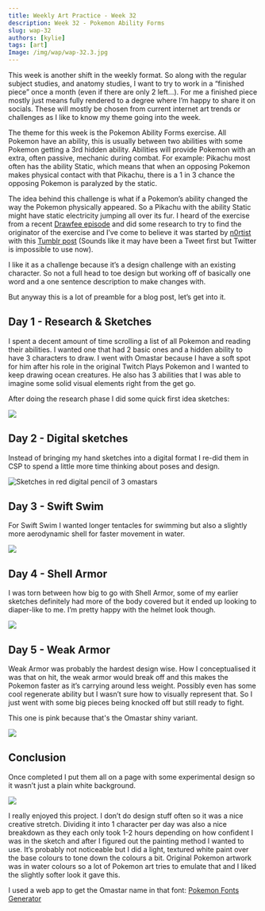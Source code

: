 ```yaml
---
title: Weekly Art Practice - Week 32
description: Week 32 - Pokemon Ability Forms
slug: wap-32
authors: [kylie]
tags: [art]
Image: /img/wap/wap-32.3.jpg
---
```


This week is another shift in the weekly format. So along with the regular subject studies, and anatomy studies, I want to try to work in a “finished piece” once a month (even if there are only 2 left…). For me a finished piece mostly just means fully rendered to a degree where I’m happy to share it on socials. These will mostly be chosen from current internet art trends or challenges as I like to know my theme going into the week.

The theme for this week is the Pokemon Ability Forms exercise. All Pokemon have an ability, this is usually between two abilities with some Pokemon getting a 3rd hidden ability. Abilities will provide Pokemon with an extra, often passive, mechanic during combat. For example: Pikachu most often has the ability Static, which means that when an opposing Pokemon makes physical contact with that Pikachu, there is a 1 in 3 chance the opposing Pokemon is paralyzed by the static.

The idea behind this challenge is what if a Pokemon’s ability changed the way the Pokemon physically appeared. So a Pikachu with the ability Static might have static electricity jumping all over its fur. I heard of the exercise from a recent [Drawfee episode](https://www.youtube.com/watch?v=XAskhVaGu4Y) and did some research to try to find the originator of the exercise and I’ve come to believe it was started by [n0rtist](https://www.tumblr.com/n0rtist) with this [Tumblr post](https://n0rtist.tumblr.com/post/752603925067268096/what-if-abilities-changed-the-appearance-of-a) (Sounds like it may have been a Tweet first but Twitter is impossible to use now).

I like it as a challenge because it’s a design challenge with an existing character. So not a full head to toe design but working off of basically one word and a one sentence description to make changes with.

But anyway this is a lot of preamble for a blog post, let’s get into it.

## Day 1 - Research & Sketches

I spent a decent amount of time scrolling a list of all Pokemon and reading their abilities. I wanted one that had 2 basic ones and a hidden ability to have 3 characters to draw. I went with Omastar because I have a soft spot for him after his role in the original Twitch Plays Pokemon and I wanted to keep drawing ocean creatures. He also has 3 abilities that I was able to imagine some solid visual elements right from the get go.

After doing the research phase I did some quick first idea sketches:

![](/img/wap/wap-32.1.jpg)

<!--truncate-->

## Day 2 - Digital sketches

Instead of bringing my hand sketches into a digital format I re-did them in CSP to spend a little more time thinking about poses and design.

![Sketches in red digital pencil of 3 omastars](/img/wap/wap-32.2.jpg)

## Day 3 - Swift Swim

For Swift Swim I wanted longer tentacles for swimming but also a slightly more aerodynamic shell for faster movement in water.

![](/img/wap/wap-32.3.jpg)

## Day 4 - Shell Armor

I was torn between how big to go with Shell Armor, some of my earlier sketches definitely had more of the body covered but it ended up looking to diaper-like to me. I’m pretty happy with the helmet look though.

![](/img/wap/wap-32.4.jpg)


## Day 5 - Weak Armor

Weak Armor was probably the hardest design wise. How I conceptualised it was that on hit, the weak armor would break off and this makes the Pokemon faster as it’s carrying around less weight. Possibly even has some cool regenerate ability but I wasn’t sure how to visually represent that. So I just went with some big pieces being knocked off but still ready to fight.

This one is pink because that's the Omastar shiny variant.

![](/img/wap/wap-32.5.jpg)


## Conclusion

Once completed I put them all on a page with some experimental design so it wasn’t just a plain white background.

![](/img/omastar-abilityforms.jpg)

I really enjoyed this project. I don’t do design stuff often so it was a nice creative stretch. Dividing it into 1 character per day was also a nice breakdown as they each only took 1-2 hours depending on how confident I was in the sketch and after I figured out the painting method I wanted to use. It’s probably not noticeable but I did a light, textured white paint over the base colours to tone down the colours a bit. Original Pokemon artwork was in water colours so a lot of Pokemon art tries to emulate that and I liked the slightly softer look it gave this.

I used a web app to get the Omastar name in that font: [Pokemon Fonts Generator](https://pokemon-fonts-generator.netlify.app/)
